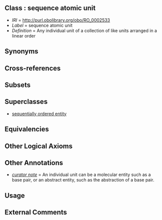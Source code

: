 
## Class : sequence atomic unit

 * *IRI* = http://purl.obolibrary.org/obo/RO_0002533
 * *Label* = sequence atomic unit
 * *Definition* = Any individual unit of a collection of like units arranged in a linear order

## Synonyms


## Cross-references


## Subsets


## Superclasses

 * [sequentially ordered entity](../../RO/32/RO_0002532.md)

## Equivalencies


## Other Logical Axioms


## Other Annotations

 * *[curator note](../../IAO/32/IAO_0000232.md)* = An individual unit can be a molecular entity such as a base pair, or an abstract entity, such as the abstraction of a base pair.

## Usage


## External Comments

